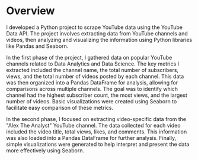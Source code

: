 # Overview
I developed a Python project to scrape YouTube data using the YouTube Data API. The project involves extracting data from YouTube channels and videos, then analyzing and visualizing the information using Python libraries like Pandas and Seaborn.

In the first phase of the project, I gathered data on popular YouTube channels related to Data Analytics and Data Science. The key metrics I extracted included the channel name, the total number of subscribers, views, and the total number of videos posted by each channel. This data was then organized into a Pandas DataFrame for analysis, allowing for comparisons across multiple channels. The goal was to identify which channel had the highest subscriber count, the most views, and the largest number of videos. Basic visualizations were created using Seaborn to facilitate easy comparison of these metrics.

In the second phase, I focused on extracting video-specific data from the "Alex The Analyst" YouTube channel. The data collected for each video included the video title, total views, likes, and comments. This information was also loaded into a Pandas DataFrame for further analysis. Finally, simple visualizations were generated to help interpret and present the data more effectively using Seaborn.

